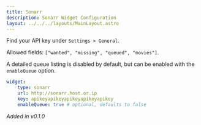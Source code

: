 ```yaml
---
title: Sonarr
description: Sonarr Widget Configuration
layout: ../../../layouts/MainLayout.astro
---
```


Find your API key under `Settings > General`.

Allowed fields: `["wanted", "missing", "queued", "movies"]`. 

A detailed queue listing is disabled by default, but can be enabled with the `enableQueue` option.

```yaml
widget:
    type: sonarr
    url: http://sonarr.host.or.ip
    key: apikeyapikeyapikeyapikeyapikey
    enableQueue: true # optional, defaults to false
```

*Added in v0.1.0*

